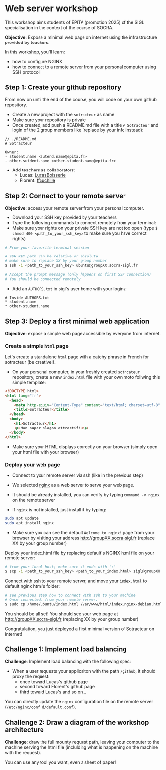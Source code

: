 # Web server workshop

This workshop aims students of EPITA (promotion 2025) of the SIGL specialisation in the context of the course of SOCRA.

**Objective**: Expose a minimal web page on internet using the infrastructure provided by teachers.

In this workshop, you'll learn:

- how to configure NGINX
- how to connect to a remote server from your personal computer using SSH protocol

## Step 1: Create your github repository

From now on until the end of the course, you will code on your own github repository.

- Create a new project with the `sotracteur` as name
- Make sure your repository is private
- Once created, add push a README.md file with a title `# Sotracteur` and login of the 2 group members like (replace by your info instead):

```plain
// ./README.md
# Sotracteur

Owner:
- student.name <sutend.name@epita.fr>
- other-sutdent.name <other-student.name@epita.fr>
```

- Add teachers as collaborators:
  - Lucas: [LucasBoisserie](https://github.com/LucasBoisserie)
  - Florent: [ffauchille](https://github.com/ffauchille)

## Step 2: Connect to your remote server

**Objective**: access your remote server from your personal computer.

- Download your SSH key provided by your teachers
- Type the following commands to connect remotely from your terminal:
- Make sure your rights on your private SSH key are not too open (type `$ chmod 400 <path_to_your_ssh_key>` to make sure you have correct rights)

```sh
# From your favourite terminal session

# SSH KEY path can be relative or absolute
# make sure to replace XX by your group number
$ ssh -i <path_to_your_ssh_key> ubuntu@groupXX.socra-sigl.fr

# Accept the prompt message (only happens on first SSH connection)
# You should be connected remotely
```

- Add an `AUTHORS.txt` in sigl's user home with your logins:

```plain
# Inside AUTHORS.txt
* student.name
* other-student.name
```

## Step 3: Deploy a first minimal web application

**Objective**: expose a simple web page accessible by everyone from internet.

### Create a simple `html` page

Let's create a standalone `html` page with a catchy phrase in French for sotracteur (be creative!).

- On your personal computer, in your freshly created `sotrcateur` repository, create a new `index.html` file with your own moto follwing this simple template:

```html
<!DOCTYPE html>
<html lang="fr">
  <head>
    <meta http-equiv="Content-Type" content="text/html; charset=utf-8" />
    <title>Sotracteur</title>
  </head>
  <body>
    <h1>Sotracteur</h1>
    <p>Mon super slogan attractif!</p>
  </body>
</html>
```

- Make sure your HTML displays correctly on your browser (simply open your html file with your browser)

### Deploy your web page

- Connect to your remote server via ssh (like in the previous step)

- We selected [nginx](https://ubuntu.com/tutorials/install-and-configure-nginx#2-installing-nginx) as a web server to serve your web page.
- It should be already installed, you can verify by typing `command -v nginx` on the remote server
- If `nginx` is not installed, just install it by typing:

```sh
sudo apt update
sudo apt install nginx
```

- Make sure you can see the default `Welcome to nginx!` page from your browser by visiting your address http://groupXX.socra-sigl.fr (replace XX by your group number)

Deploy your index.html file by replacing default's NGINX html file on your remote server:

```sh
# from your local host; make sure it ends with ':'
$ scp -i <path_to_your_ssh_key> <path_to_your_index.html> sigl@groupXX.socra-sigl.fr:
```

Connect with ssh to your remote server, and move your `index.html` to default nginx html's folder:

```sh
# see previous step how to connect with ssh to your machine
# Once connected, from your remote server:
$ sudo cp /home/ubuntu/index.html /var/www/html/index.nginx-debian.html
```

You should be all set! You should see your web page at http://groupXX.socra-sigl.fr (replacing XX by your group number)

Congratulation, you just deployed a first minimal version of Sotracteur on internet!

## Challenge 1: Implement load balancing

**Challenge**: Implement load balancing with the following spec:

- When a user requests your applicaiton with the path `/github`, it should proxy the request:
  - once toward Lucas's github page
  - second toward Florent's github page
  - third toward Lucas's and so on...

You can directly update the `nginx` configuration file on the remote server (`/etc/nginx/conf.d/default.conf`).

## Challenge 2: Draw a diagram of the workshop architecture

**Challenge**: draw the full mounty request path, leaving your computer to the machine serving the html file (inclulding what is happening on the machine with the request).

You can use any tool you want, even a sheet of paper!
